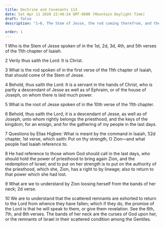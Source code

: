 ```yaml
---
title: Doctrine and Covenants 113
date: Sat Apr 11 2020 22:48:24 GMT-0600 (Mountain Daylight Time)
draft: false
description: "1–6, The Stem of Jesse, the rod coming therefrom, and the root of Jesse are identified; 7–10, The scattered remnants of Zion have a right to the priesthood and are called to return to the Lord."

order: 1
---
```

    
1 Who is the Stem of Jesse spoken of in the 1st, 2d, 3d, 4th, and 5th verses of the 11th chapter of Isaiah.

2 Verily thus saith the Lord: It is Christ.

3 What is the rod spoken of in the first verse of the 11th chapter of Isaiah, that should come of the Stem of Jesse.

4 Behold, thus saith the Lord: It is a servant in the hands of Christ, who is partly a descendant of Jesse as well as of Ephraim, or of the house of Joseph, on whom there is laid much power.

5 What is the root of Jesse spoken of in the 10th verse of the 11th chapter.

6 Behold, thus saith the Lord, it is a descendant of Jesse, as well as of Joseph, unto whom rightly belongs the priesthood, and the keys of the kingdom, for an ensign, and for the gathering of my people in the last days.

7 Questions by Elias Higbee: What is meant by the command in Isaiah, 52d chapter, 1st verse, which saith: Put on thy strength, O Zion—and what people had Isaiah reference to.

8 He had reference to those whom God should call in the last days, who should hold the power of priesthood to bring again Zion, and the redemption of Israel; and to put on her strength is to put on the authority of the priesthood, which she, Zion, has a right to by lineage; also to return to that power which she had lost.

9 What are we to understand by Zion loosing herself from the bands of her neck; 2d verse.

10 We are to understand that the scattered remnants are exhorted to return to the Lord from whence they have fallen; which if they do, the promise of the Lord is that he will speak to them, or give them revelation. See the 6th, 7th, and 8th verses. The bands of her neck are the curses of God upon her, or the remnants of Israel in their scattered condition among the Gentiles.
